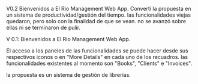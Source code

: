 V0.2 Bienvenidos a El Rio Management Web App.
Convertì la propuesta en un sistema de productividad/gestión del tiempo. las funcionalidades viejas quedaron,
pero solo con la finalidad de que se vean. no se avanzó sobre ellas ni se terminaron de pulir.


V 0.1: Bienvenidos a El Rio Management Web App.

El acceso a los paneles de las funcionalidades se puede hacer desde sus respectivos iconos o en "More Details" en cada
uno de los recuadros.
las funcionalidades existentes al momento son "Books", "Clients" e "Invoices".

la propuesta es un sistema de gestión de librerías.


